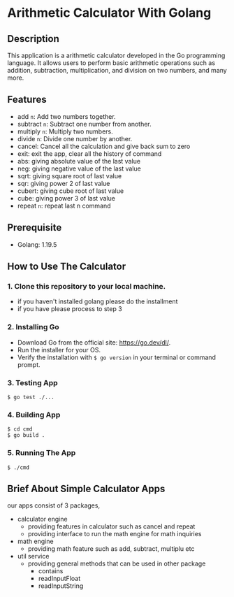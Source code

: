 # Arithmetic Calculator With Golang

## Description
This application is a arithmetic calculator developed in the Go programming language. It allows users to perform basic arithmetic operations such as addition, subtraction, multiplication, and division on two numbers, and many more.

## Features
- add `n`: Add two numbers together.
- subtract `n`: Subtract one number from another.
- multiply `n`: Multiply two numbers.
- divide `n`: Divide one number by another.
- cancel: Cancel all the calculation and give back sum to zero
- exit: exit the app, clear all the history of command
- abs: giving absolute value of the last value
- neg: giving negative value of the last value
- sqrt: giving square root of last value
- sqr: giving power 2 of last value
- cubert: giving cube root of last value
- cube: giving power 3 of last value
- repeat `n`: repeat last n command

## Prerequisite
- Golang: 1.19.5

## How to Use The Calculator
### 1. Clone this repository to your local machine.
- if you haven't installed golang please do the installment
- if you have please process to step 3

### 2. Installing Go
- Download Go from the official site: https://go.dev/dl/.
- Run the installer for your OS.
- Verify the installation with `$ go version` in your terminal or command prompt.

### 3. Testing App
    $ go test ./...
### 4. Building App
    $ cd cmd
    $ go build .
### 5. Running The App
    $ ./cmd
## Brief About Simple Calculator Apps
our apps consist of 3 packages,
- calculator engine
    - providing features in calculator such as cancel and repeat
    - providing interface to run the math engine for math inquiries
- math engine
    - providing math feature such as add, subtract, multiplu etc
- util service
    - providing general methods that can be used in other package
        - contains
        - readInputFloat
        - readInputString